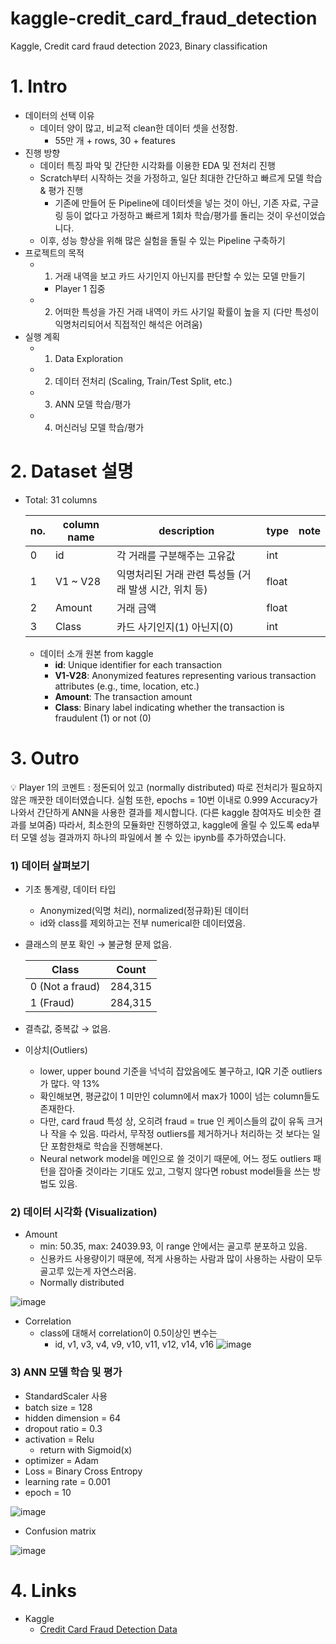 # kaggle-credit_card_fraud_detection
Kaggle, Credit card fraud detection 2023, Binary classification

# 1. Intro

- 데이터의 선택 이유
    - 데이터 양이 많고, 비교적 clean한 데이터 셋을 선정함.
        - 55만 개 + rows, 30 + features
- 진행 방향
    - 데이터 특징 파악 및 간단한 시각화를 이용한 EDA 및 전처리 진행
    - Scratch부터 시작하는 것을 가정하고, 일단 최대한 간단하고 빠르게 모델 학습 & 평가 진행
        - 기존에 만들어 둔 Pipeline에 데이터셋을 넣는 것이 아닌, 기존 자료, 구글링 등이 없다고 가정하고 빠르게 1회차 학습/평가를 돌리는 것이 우선이었습니다.
    - 이후, 성능 향상을 위해 많은 실험을 돌릴 수 있는 Pipeline 구축하기
- 프로젝트의 목적
    - 1) 거래 내역을 보고 카드 사기인지 아닌지를 판단할 수 있는 모델 만들기
        - Player 1 집중
    - 2) 어떠한 특성을 가진 거래 내역이 카드 사기일 확률이 높을 지 (다만 특성이 익명처리되어서 직접적인 해석은 어려움)
- 실행 계획
    - 1) Data Exploration
    - 2) 데이터 전처리 (Scaling, Train/Test Split, etc.)
    - 3) ANN 모델 학습/평가
    - 4) 머신러닝 모델 학습/평가

# 2. Dataset 설명

- Total: 31 columns
    
    
    | no. | column name | description | type | note |
    | --- | --- | --- | --- | --- |
    | 0 | id | 각 거래를 구분해주는 고유값 | int |  |
    | 1 | V1 ~ V28 | 익명처리된 거래 관련 특성들 (거래 발생 시간, 위치 등) | float |  |
    | 2 | Amount | 거래 금액 | float |  |
    | 3 | Class | 카드 사기인지(1) 아닌지(0) | int |  |
    - 데이터 소개 원본 from kaggle
        - **id**: Unique identifier for each transaction
        - **V1-V28**: Anonymized features representing various transaction attributes (e.g., time, location, etc.)
        - **Amount**: The transaction amount
        - **Class**: Binary label indicating whether the transaction is fraudulent (1) or not (0)

# 3. Outro

<aside>
💡 Player 1의 코멘트
: 정돈되어 있고 (normally distributed) 따로 전처리가 필요하지 않은 깨끗한 데이터였습니다. 
실험 또한, epochs = 10번 이내로 0.999 Accuracy가 나와서 간단하게 ANN을 사용한 결과를 제시합니다. (다른 kaggle 참여자도 비슷한 결과를 보여줌)
따라서, 최소한의 모듈화만 진행하였고, kaggle에 올릴 수 있도록  eda부터 모델 성능 결과까지 하나의 파일에서 볼 수 있는 ipynb를 추가하였습니다.
</aside>

### 1) 데이터 살펴보기

- 기초 통계량, 데이터 타입
    - Anonymized(익명 처리), normalized(정규화)된 데이터
    - id와 class를 제외하고는 전부 numerical한 데이터였음.
- 클래스의 분포 확인 → 불균형 문제 없음.
    
    
    | Class | Count |
    | --- | --- |
    | 0 (Not a fraud) | 284,315 |
    | 1 (Fraud) | 284,315 |
- 결측값, 중복값 → 없음.
- 이상치(Outliers)
    - lower, upper bound 기준을 넉넉히 잡았음에도 불구하고, IQR 기준 outliers가 많다. 약 13%
    - 확인해보면, 평균값이 1 미만인 column에서 max가 100이 넘는 column들도 존재한다.
    - 다만, card fraud 특성 상, 오히려 fraud = true 인 케이스들의 값이 유독 크거나 작을 수 있음. 따라서, 무작정 outliers를 제거하거나 처리하는 것 보다는 일단 포함한채로 학습을 진행해본다.
    - Neural network model을 메인으로 쓸 것이기 때문에, 어느 정도 outliers 패턴을 잡아줄 것이라는 기대도 있고, 그렇지 않다면 robust model들을 쓰는 방법도 있음.

### 2) 데이터 시각화 (Visualization)

- Amount
    - min: 50.35, max: 24039.93, 이 range 안에서는 골고루 분포하고 있음.
    - 신용카드 사용량이기 때문에, 적게 사용하는 사람과 많이 사용하는 사람이 모두 골고루 있는게 자연스러움. 
    - Normally distributed

![image](https://github.com/deeptudy/kaggle-credit_card_fraud_detection/assets/76639910/bae7441b-de1e-4cfc-8d32-b294dd0eebb3)

- Correlation
    - class에 대해서 correlation이 0.5이상인 변수는
        - id, v1, v3, v4, v9, v10, v11, v12, v14, v16
![image](https://github.com/deeptudy/kaggle-credit_card_fraud_detection/assets/76639910/d347767d-a4f4-49a3-9b55-11756f7c5f1b)

### 3) ANN 모델 학습 및 평가

- StandardScaler 사용
- batch size = 128
- hidden dimension = 64
- dropout ratio = 0.3
- activation = Relu
    - return with Sigmoid(x)
- optimizer = Adam
- Loss = Binary Cross Entropy
- learning rate = 0.001
- epoch = 10

![image](https://github.com/deeptudy/kaggle-credit_card_fraud_detection/assets/76639910/a669a43d-c13a-4472-ad54-9d3ce2342171)

- Confusion matrix
  
![image](https://github.com/deeptudy/kaggle-credit_card_fraud_detection/assets/76639910/2d9a90f2-a98e-4b5c-98f2-8dce8114d89e)

# 4. Links

- Kaggle
    - [Credit Card Fraud Detection Data](https://www.kaggle.com/datasets/nelgiriyewithana/credit-card-fraud-detection-dataset-2023/data)
